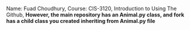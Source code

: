 Name: Fuad Choudhury, 
Course: CIS-3120,
Introduction to Using The Github,
**However, the main repository has an Animal.py class, and fork has a child class you created inheriting from Animal.py file**
